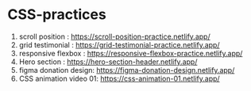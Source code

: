 # CSS-practices

1. scroll position : https://scroll-position-practice.netlify.app/
2. grid testimonial : https://grid-testimonial-practice.netlify.app/
3. responsive flexbox : https://responsive-flexbox-practice.netlify.app/
4. Hero section : https://hero-section-header.netlify.app/
5. figma donation design: https://figma-donation-design.netlify.app/
6. CSS animation video 01: https://css-animation-01.netlify.app/
